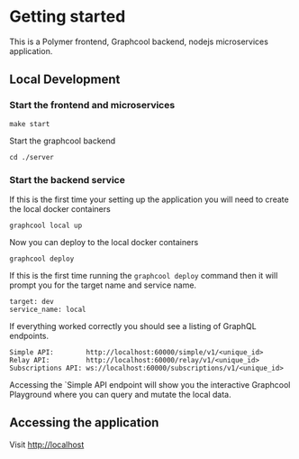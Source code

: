 # Getting started

This is a Polymer frontend, Graphcool backend, nodejs microservices application.

## Local Development

### Start the frontend and microservices

```
make start
```

Start the graphcool backend

```
cd ./server
```

### Start the backend service

If this is the first time your setting up the application you will need to
create the local docker containers

```
graphcool local up
```

Now you can deploy to the local docker containers

```
graphcool deploy
```

If this is the first time running the `graphcool deploy` command then it will prompt
you for the target name and service name.

```
target: dev
service_name: local
```

If everything worked correctly you should see a listing of GraphQL endpoints.

```
Simple API:        http://localhost:60000/simple/v1/<unique_id>
Relay API:         http://localhost:60000/relay/v1/<unique_id>
Subscriptions API: ws://localhost:60000/subscriptions/v1/<unique_id>
```

Accessing the `Simple API endpoint will show you the interactive Graphcool Playground
where you can query and mutate the local data.

## Accessing the application

Visit [http://localhost](http://localhost)